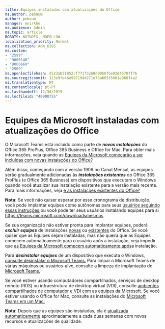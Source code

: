 ```yaml
---
title: Equipes instaladas com atualizações do Office
ms.author: pebaum
author: pebaum
manager: mnirkhe
ms.audience: Admin
ms.topic: article
ROBOTS: NOINDEX, NOFOLLOW
localization_priority: Normal
ms.collection: Adm_O365
ms.custom:
- "2599"
- "9000140"
- "9000660"
- "2509"
ms.openlocfilehash: d523ab51852cf771fb260d0050fbe92d4578ff76
ms.sourcegitcommit: 123e9fe46e99719dd271e75a66555861e968f4a2
ms.translationtype: MT
ms.contentlocale: pt-PT
ms.lasthandoff: 12/30/2019
ms.locfileid: "40908755"
---
```

# <a name="microsoft-teams-installed-with-office-updates"></a>Equipes da Microsoft instaladas com atualizações do Office

O Microsoft Teams está incluído como parte de ***novas instalações*** do Office 365 ProPlus, Office 365 Business e Office for Mac. Para obter mais informações, veja quando as [Equipes da Microsoft começarão a ser incluídas com novas instalações do Office?](https://docs.microsoft.com/deployoffice/teams-install#when-will-microsoft-teams-start-being-included-with-new-installations-of-office-365-proplus)

Além disso, começando com a versão 1906 no Canal Mensal, as equipes serão gradualmente adicionadas às ***instalações existentes*** do Office 365 ProPlus (e Office 365 Business) em dispositivos que executam o Windows quando você atualizar sua instalação existente para a versão mais recente. Para mais informações, veja [e as instalações existentes do Office?](https://docs.microsoft.com/deployoffice/teams-install#what-about-existing-installations-of-office-365-proplus)

**Nota:** Se você não quiser esperar por esse cronograma de distribuição, você pode implantar equipes como autônomas para seus [usuários seguindo essas instruções,](https://docs.microsoft.com/MicrosoftTeams/msi-deployment)ou você pode ter seus usuários instalando equipes para si https://teams.microsoft.com/downloadsmesmos.

Se sua organização não estiver pronta para implantar equipes, poderá ***excluir equipes*** de instalações [novas](https://docs.microsoft.com/deployoffice/teams-install#how-to-exclude-microsoft-teams-from-new-installations-of-office-365-proplus) ou [existentes](https://docs.microsoft.com/deployoffice/teams-install#use-group-policy-to-control-the-installation-of-microsoft-teams) do Office. Se você quiser que as Equipes sejam instaladas, mas não queira que as Equipes comecem automaticamente para o usuário após a instalação, veja impedir que [as Equipes da Microsoft comecem automaticamente após](https://docs.microsoft.com/deployoffice/teams-install#use-group-policy-to-prevent-microsoft-teams-from-starting-automatically-after-installation)a instalação.

Para ***desinstalar equipes*** de um dispositivo que executa o Windows, [consulte desinstalar o Microsoft Teams.](https://support.office.com/article/uninstall-microsoft-teams-3b159754-3c26-4952-abe7-57d27f5f4c81) Para limpar o Microsoft Teams de várias máquinas ou usuários-alvo, consulte a limpeza de implantação do [Microsoft Teams.](https://docs.microsoft.com/microsoftteams/scripts/powershell-script-teams-deployment-clean-up)

Se você estiver usando computadores compartilhados, serviços de desktop remoto (RDS) ou infraestrutura de desktop virtual (VDI), consulte [ambientes compartilhados de computador e VDI com as equipes da Microsoft.](https://docs.microsoft.com/deployoffice/teams-install#shared-computer-and-vdi-environments-with-microsoft-teams) Se você estiver usando o Office for Mac, consulte as instalações do [Microsoft Teams em um Mac.](https://docs.microsoft.com/en-us/deployoffice/teams-install#microsoft-teams-installations-on-a-mac)

**Nota:** Depois que as equipes são instaladas, ela é [atualizada automaticamente](https://docs.microsoft.com/deployoffice/teams-install#feature-and-quality-updates-for-microsoft-teams) aproximadamente a cada duas semanas com novos recursos e atualizações de qualidade. 